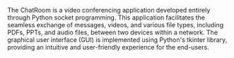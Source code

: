 The ChatRoom is a video conferencing application developed entirely through Python socket programming. This application facilitates the seamless exchange of messages, videos, and various file types, including PDFs, PPTs, and audio files, between two devices within a network. The graphical user interface (GUI) is implemented using Python's tkinter library, providing an intuitive and user-friendly experience for the end-users.
